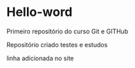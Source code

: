 # Hello-word
 Primeiro repositório do curso Git e GITHub

 Repositório criado testes e estudos

linha adicionada no site
